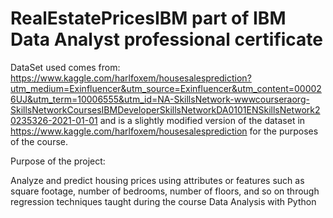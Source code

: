 # RealEstatePricesIBM part of IBM Data Analyst professional certificate
DataSet used comes from: https://www.kaggle.com/harlfoxem/housesalesprediction?utm_medium=Exinfluencer&utm_source=Exinfluencer&utm_content=000026UJ&utm_term=10006555&utm_id=NA-SkillsNetwork-wwwcourseraorg-SkillsNetworkCoursesIBMDeveloperSkillsNetworkDA0101ENSkillsNetwork20235326-2021-01-01 and is a slightly modified version of the dataset in https://www.kaggle.com/harlfoxem/housesalesprediction for the purposes of the course.

Purpose of the project:

Analyze and predict housing prices using attributes or features such as square footage, number of bedrooms, number of floors, and so on through regression techniques taught during the course Data Analysis with Python
